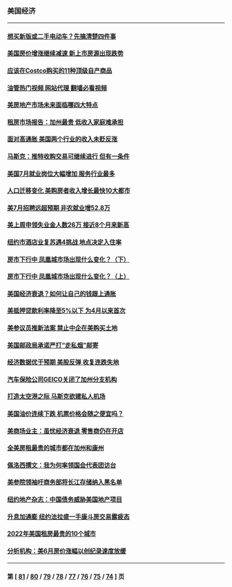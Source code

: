 ### 美国经济
---
#### [想买新版或二手电动车？先搞清楚四件事](../../pages/ncid1078158/n13789061.md?08081245) 
#### [美国房价增涨继续减速 新上市房源出现跌势](../../pages/ncid1078158/n13797609.md?08081245) 
#### [应该在Costco购买的11种顶级自产商品](../../pages/ncid1078158/n13796810.md?08081245) 
#### [油管热门视频 网站代理 翻墙必看视频](http://209.222.30.114:81/youtube.html?08081245)
#### [美房地产市场未来面临哪四大特点](../../pages/ncid1078158/n13794380.md?08081245) 
#### [租房市场报告：加州最贵 低收入家庭难承担](../../pages/ncid1078158/n13797333.md?08081245) 
#### [面对高通胀 美国两个行业的收入未贬反涨](../../pages/ncid1078158/n13797227.md?08081245) 
#### [马斯克：推特收购交易可继续进行 但有一条件](../../pages/ncid1078158/n13797120.md?08081245) 
#### [美国7月就业岗位大幅增加 服务行业最多](../../pages/ncid1078158/n13796775.md?08081245) 
#### [人口迁移变化 美购房者收入增长最快10大都市](../../pages/ncid1078158/n13796768.md?08081245) 
#### [美7月招聘远超预期 非农就业增52.8万](../../pages/ncid1078158/n13796471.md?08081245) 
#### [美上周申领失业金人数26万 接近8个月来新高](../../pages/ncid1078158/n13795712.md?08081245) 
#### [纽约市酒店业复苏遇4挑战 地点决定入住率](../../pages/ncid1078158/n13796063.md?08081245) 
#### [房市下行中 凤凰城市场出现什么变化？（下）](../../pages/ncid1078158/n13796118.md?08081245) 
#### [房市下行中 凤凰城市场出现什么变化？（上）](../../pages/ncid1078158/n13796041.md?08081245) 
#### [美国经济衰退？如何让自己的钱跟上通胀](../../pages/ncid1078158/n13795899.md?08081245) 
#### [美抵押贷款利率降至5%以下 为4月以来首次](../../pages/ncid1078158/n13795781.md?08081245) 
#### [美参议员推新法案 禁止中企在美购买土地](../../pages/ncid1078158/n13795626.md?08081245) 
#### [美国邮政局承诺严打“走私烟”邮寄](../../pages/ncid1078158/n13795179.md?08081245) 
#### [经济数据优于预期 美股反弹 收复连跌失地](../../pages/ncid1078158/n13795007.md?08081245) 
#### [汽车保险公司GEICO关闭了加州分支机构](../../pages/ncid1078158/n13795050.md?08081245) 
#### [打造太空港之际 马斯克欲建私人机场](../../pages/ncid1078158/n13794890.md?08081245) 
#### [美国油价连续下跌 机票价格会随之便宜吗？](../../pages/ncid1078158/n13794895.md?08081245) 
#### [美商场业主：虽忧经济衰退 零售商仍在开店](../../pages/ncid1078158/n13794313.md?08081245) 
#### [全美房租最贵的城市都在加州和康州](../../pages/ncid1078158/n13794200.md?08081245) 
#### [佩洛西撰文：我为何率领国会代表团访台](../../pages/ncid1078158/n13794094.md?08081245) 
#### [美参院领袖吁商务部将长江存储纳入黑名单](../../pages/ncid1078158/n13793994.md?08081245) 
#### [纽约地产杂志：中国债务威胁美国地产项目](../../pages/ncid1078158/n13793660.md?08081245) 
#### [升息加通膨 纽约法拉盛一手康斗房交易露疲态](../../pages/ncid1078158/n13793663.md?08081245) 
#### [2022年美国租房最贵的10个城市](../../pages/ncid1078158/n13793563.md?08081245) 
#### [分析机构：美6月房价涨幅以创纪录速度放缓](../../pages/ncid1078158/n13793431.md?08081245) 

---
#### 第 [ [81](./81.md?08081245) / [80](./80.md?08081245) / [79](./79.md?08081245) / [78](./78.md?08081245) / [77](./77.md?08081245) / [76](./76.md?08081245) / [75](./75.md?08081245) / [74](./74.md?08081245) ] 页
